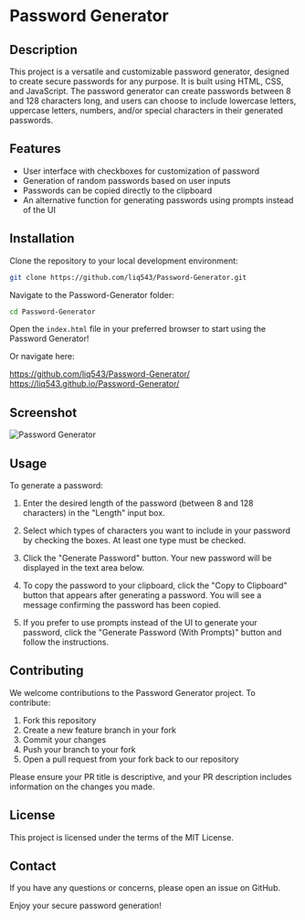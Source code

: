 # Password Generator

## Description

This project is a versatile and customizable password generator, designed to create secure passwords for any purpose. It is built using HTML, CSS, and JavaScript. The password generator can create passwords between 8 and 128 characters long, and users can choose to include lowercase letters, uppercase letters, numbers, and/or special characters in their generated passwords.

## Features

- User interface with checkboxes for customization of password
- Generation of random passwords based on user inputs
- Passwords can be copied directly to the clipboard
- An alternative function for generating passwords using prompts instead of the UI

## Installation


Clone the repository to your local development environment:

```bash
git clone https://github.com/liq543/Password-Generator.git
```

Navigate to the Password-Generator folder:

```bash
cd Password-Generator
```

Open the `index.html` file in your preferred browser to start using the Password Generator!

Or navigate here:

https://github.com/liq543/Password-Generator/ https://liq543.github.io/Password-Generator/

## Screenshot

![Password Generator](https://i.imgur.com/hUM15UB.png)

## Usage

To generate a password:

1. Enter the desired length of the password (between 8 and 128 characters) in the "Length" input box.

2. Select which types of characters you want to include in your password by checking the boxes. At least one type must be checked.

3. Click the "Generate Password" button. Your new password will be displayed in the text area below.

4. To copy the password to your clipboard, click the "Copy to Clipboard" button that appears after generating a password. You will see a message confirming the password has been copied.

5. If you prefer to use prompts instead of the UI to generate your password, click the "Generate Password (With Prompts)" button and follow the instructions.

## Contributing

We welcome contributions to the Password Generator project. To contribute:

1. Fork this repository
2. Create a new feature branch in your fork
3. Commit your changes
4. Push your branch to your fork
5. Open a pull request from your fork back to our repository

Please ensure your PR title is descriptive, and your PR description includes information on the changes you made.

## License

This project is licensed under the terms of the MIT License.

## Contact

If you have any questions or concerns, please open an issue on GitHub.

Enjoy your secure password generation!
